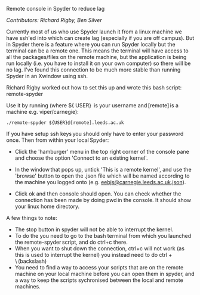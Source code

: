 Remote console in Spyder to reduce lag 

_Contributors: Richard Rigby, Ben Silver_

Currently most of us who use Spyder launch it from a linux machine we have ssh'ed into which can create lag (especially if you are off campus). But in Spyder there is a feature where you can run Spyder locally but the terminal can be a remote one. This means the terminal will have access to all the packages/files on the remote machine, but the application is being run locally (i.e. you have to install it on your own computer) so there will be no lag. I've found this connection to be much more stable than running Spyder in an Xwindow using ssh. 



Richard Rigby worked out how to set this up and wrote this bash script:  remote-spyder 

Use it by running (where ${ USER}  is your username and [remote] is a machine e.g. viper/carnegie): 

`./remote-spyder ${​​​​​​​​​​​​​​​​​​​​​​​USER}​​​​​​​​​​​​​​​​​​​​​​​​​​​​​​@[remote].leeds.ac.uk`

If you have setup ssh keys you should only have to enter your password once. Then from within your local Spyder: 

- Click the 'hamburger' menu in the top right corner of the console pane and choose the option 'Connect to an existing kernel'. 

- In the window that pops up, untick 'This is a remote kernel', and use the 'browse' button to open the .json file which will be named according to the machine you logged onto (e.g. eebjs@carnegie.leeds.ac.uk.json).  

- Click ok and then console should open. You can check whether the connection has been made by doing pwd in the console. It should show your linux home directory. 


A few things to note: 

- The stop button in spyder will not be able to interrupt the kernel.
- To do the you need to go to the bash terminal from which you launched the remote-spyder script, and do ctrl+c there.
- When you want to shut down the connection, ctrl+c will not work (as this is used to interrupt the kernel) you instead need to do ctrl + \ (backslash)
- You need to find a way to access your scripts that are on the remote machine on your local machine before you can open them in spyder, and a way to keep the scripts sychronised between the local and remote machines. 
